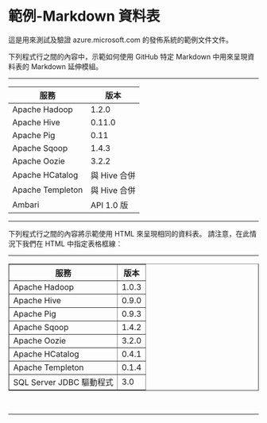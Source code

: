 <properties pageTitle="文件範例-Markdown 中的資料表" description="這是範例文件" title="Documentation Example - Tables in Markdown" services="" documentationCenter="" metaKeywords="" solutions="" authors="" videoId="" scriptId="" />


# 範例-Markdown 資料表 #
這是用來測試及驗證 azure.microsoft.com 的發佈系統的範例文件文件。  

下列程式行之間的內容中，示範如何使用 GitHub 特定 Markdown 中用來呈現資料表的 Markdown 延伸模組。 

---

|  服務      |    版本    |
|--------|--------|
| Apache Hadoop     | 1.2.0     |
| Apache Hive       | 0.11.0       |
| Apache Pig       | 0.11       |
| Apache Sqoop       | 1.4.3       |
| Apache Oozie       | 3.2.2       |
| Apache HCatalog       | 與 Hive 合併       |
| Apache Templeton       | 與 Hive 合併       |
| Ambari       | API 1.0 版       |

---

下列程式行之間的內容將示範使用 HTML 來呈現相同的資料表。  請注意，在此情況下我們在 HTML 中指定表格框線︰

---

<table border="1">
<tr><th>服務</th><th>版本</th></tr>
<tr><td>Apache Hadoop</td><td>1.0.3</td></tr>
<tr><td>Apache Hive</td><td>0.9.0</td></tr>
<tr><td>Apache Pig</td><td>0.9.3</td></tr>
<tr><td>Apache Sqoop</td><td>1.4.2</td></tr>
<tr><td>Apache Oozie</td><td>3.2.0</td></tr>
<tr><td>Apache HCatalog</td><td>0.4.1</td></tr>
<tr><td>Apache Templeton</td><td>0.1.4</td></tr>
<tr><td>SQL Server JDBC 驅動程式</td><td>3.0</td></tr>
</table><br/>

---

